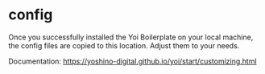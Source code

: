 # config

Once you successfully installed the Yoi Boilerplate on your local machine, the config files are copied to this location. Adjust them to your needs.

Documentation: https://yoshino-digital.github.io/yoi/start/customizing.html